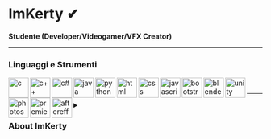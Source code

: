 <html>
<head>
  
</head>
<body>
   
   
#  ImKerty ✔

**Studente (Developer/Videogamer/VFX Creator)**

---

### Linguaggi e Strumenti

          
          
<img align="left" alt="c" width="40px" style="padding=right:10px;" src="https://cdn.jsdelivr.net/gh/devicons/devicon/icons/c/c-original.svg"/>
<img align="left" alt="c++" width="40px" style="padding=right:10px;" src="https://cdn.jsdelivr.net/gh/devicons/devicon/icons/cplusplus/cplusplus-original.svg"/>
<img align="left" alt="c#" width="40px" style="padding=right:10px;" src="https://cdn.jsdelivr.net/gh/devicons/devicon/icons/csharp/csharp-original.svg"/>
<img align="left" alt="java" width="40px" style="padding=right:10px;" src="https://cdn.jsdelivr.net/gh/devicons/devicon/icons/java/java-original.svg"/>
<img align="left" alt="python" width="40px" style="padding=right:10px;" src="https://cdn.jsdelivr.net/gh/devicons/devicon/icons/python/python-original.svg"/>
<img align="left" alt="html" width="40px" style="padding=right:10px;" src="https://cdn.jsdelivr.net/gh/devicons/devicon/icons/html5/html5-original.svg"/>
<img align="left" alt="css" width="40px" style="padding=right:10px;" src="https://cdn.jsdelivr.net/gh/devicons/devicon/icons/css3/css3-original.svg"/>
<img align="left" alt="javascript" width="40px" style="padding=right:10px;" src="https://cdn.jsdelivr.net/gh/devicons/devicon/icons/javascript/javascript-original.svg"/>
<img align="left" alt="bootstrap" width="40px" style="padding=right:10px;" src="https://cdn.jsdelivr.net/gh/devicons/devicon/icons/bootstrap/bootstrap-original.svg"/>
<img align="left" alt="blender" width="40px" style="padding=right:10px;" src="https://cdn.jsdelivr.net/gh/devicons/devicon/icons/blender/blender-original.svg"/>
<img align="left" alt="unity" width="40px" style="padding=right:10px;" src="https://cdn.jsdelivr.net/gh/devicons/devicon/icons/unity/unity-original.svg"/>
<img align="left" alt="photoshop" width="40px" style="padding=right:10px;" src="https://cdn.jsdelivr.net/gh/devicons/devicon/icons/photoshop/photoshop-plain.svg"/>
<img align="left" alt="premierepro" width="40px" style="padding=right:10px;" src="https://cdn.jsdelivr.net/gh/devicons/devicon/icons/premierepro/premierepro-original.svg"/>
<img align="left" alt="aftereffects" width="40px" style="padding=right:10px;" src="https://cdn.jsdelivr.net/gh/devicons/devicon/icons/aftereffects/aftereffects-original.svg"/>

<br/>

---

<details>
  <summary><h3>About ImKerty</h3></summary>
  Ciao questo è un test
</details>

</body>
</html>
